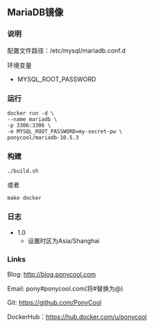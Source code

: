 ##  MariaDB镜像

### 说明
配置文件路径：/etc/mysql/mariadb.conf.d

环境变量
- MYSQL_ROOT_PASSWORD

### 运行

``` 
docker run -d \
--name mariadb \
-p 3306:3306 \
-e MYSQL_ROOT_PASSWORD=my-secret-pw \
ponycool/mariadb-10.5.3
```

### 构建

``` 
./build.sh
```

或者

``` 
make docker
```

### 日志

* 1.0
    - 设置时区为Asia/Shanghai



### Links

Blog: http://blog.ponycool.com

Email: pony#ponycool.com(将#替换为@)

Git: https://github.com/PonyCool

DockerHub：https://hub.docker.com/u/ponycool
